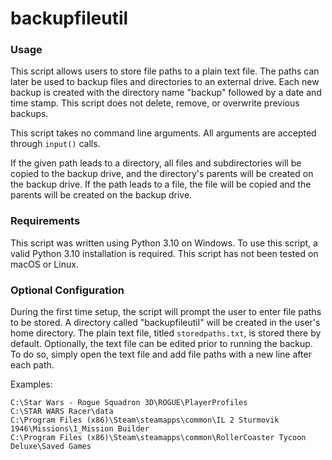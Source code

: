 # backupfileutil

### Usage

This script allows users to store file paths to a plain text file. The paths can later be used to backup files and directories to an external drive. Each new backup is created with the directory name "backup" followed by a date and time stamp. This script does not delete, remove, or overwrite previous backups.

This script takes no command line arguments. All arguments are accepted through `input()` calls.

If the given path leads to a directory, all files and subdirectories will be copied to the backup drive, and the directory's parents will be created on the backup drive. If the path leads to a file, the file will be copied and the parents will be created on the backup drive.

### Requirements

This script was written using Python 3.10 on Windows. To use this script, a valid Python 3.10 installation is required. This script has not been tested on macOS or Linux. 

### Optional Configuration

During the first time setup, the script will prompt the user to enter file paths to be stored. A directory called "backupfileutil" will be created in the user's home directory. The plain text file, titled `storedpaths.txt`, is stored there by default. Optionally, the text file can be edited prior to running the backup. To do so, simply open the text file and add file paths with a new line after each path. 

Examples: 
```
C:\Star Wars - Rogue Squadron 3D\ROGUE\PlayerProfiles
C:\STAR WARS Racer\data
C:\Program Files (x86)\Steam\steamapps\common\IL 2 Sturmovik 1946\Missions\1_Mission Builder
C:\Program Files (x86)\Steam\steamapps\common\RollerCoaster Tycoon Deluxe\Saved Games
```
